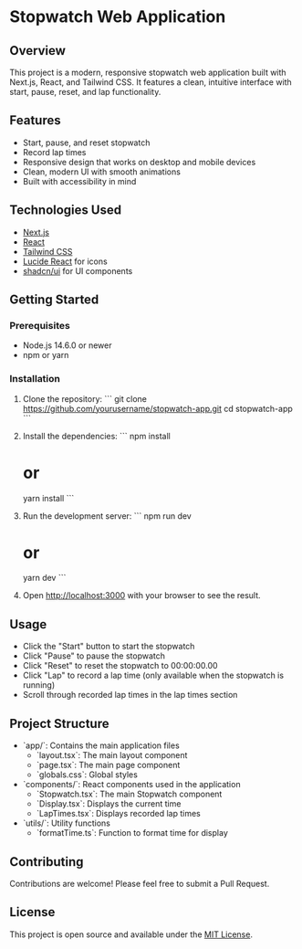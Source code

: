 # Stopwatch Web Application

## Overview

This project is a modern, responsive stopwatch web application built with Next.js, React, and Tailwind CSS. It features a clean, intuitive interface with start, pause, reset, and lap functionality.

## Features

- Start, pause, and reset stopwatch
- Record lap times
- Responsive design that works on desktop and mobile devices
- Clean, modern UI with smooth animations
- Built with accessibility in mind

## Technologies Used

- [Next.js](https://nextjs.org/)
- [React](https://reactjs.org/)
- [Tailwind CSS](https://tailwindcss.com/)
- [Lucide React](https://lucide.dev/) for icons
- [shadcn/ui](https://ui.shadcn.com/) for UI components

## Getting Started

### Prerequisites

- Node.js 14.6.0 or newer
- npm or yarn

### Installation

1. Clone the repository:
   \`\`\`
   git clone https://github.com/yourusername/stopwatch-app.git
   cd stopwatch-app
   \`\`\`

2. Install the dependencies:
   \`\`\`
   npm install
   # or
   yarn install
   \`\`\`

3. Run the development server:
   \`\`\`
   npm run dev
   # or
   yarn dev
   \`\`\`

4. Open [http://localhost:3000](http://localhost:3000) with your browser to see the result.

## Usage

- Click the "Start" button to start the stopwatch
- Click "Pause" to pause the stopwatch
- Click "Reset" to reset the stopwatch to 00:00:00.00
- Click "Lap" to record a lap time (only available when the stopwatch is running)
- Scroll through recorded lap times in the lap times section

## Project Structure

- \`app/\`: Contains the main application files
  - \`layout.tsx\`: The main layout component
  - \`page.tsx\`: The main page component
  - \`globals.css\`: Global styles
- \`components/\`: React components used in the application
  - \`Stopwatch.tsx\`: The main Stopwatch component
  - \`Display.tsx\`: Displays the current time
  - \`LapTimes.tsx\`: Displays recorded lap times
- \`utils/\`: Utility functions
  - \`formatTime.ts\`: Function to format time for display

## Contributing

Contributions are welcome! Please feel free to submit a Pull Request.

## License

This project is open source and available under the [MIT License](LICENSE).


